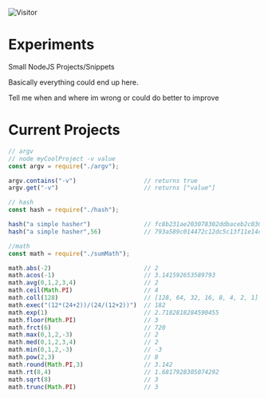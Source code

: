 ![Visitor](https://visitor-badge.laobi.icu/badge?page_id=g6dd.experiments)
# Experiments
Small NodeJS Projects/Snippets

Basically everything could end up here.

Tell me when and where im wrong or could do better to improve

# Current Projects
```javascript
// argv
// node myCoolProject -v value
const argv = require("./argv");

argv.contains("-v")                   // returns true
argv.get("-v")                        // returns ["value"]

// hash
const hash = require("./hash");

hash("a simple hasher")               // fc8b231ae203078302ddbaceb2c03052
hash("a simple hasher",56)            // 793a589c014472c12dc5c13f11e14dde0147cc013813064a4014cdf0

//math
const math = require("./sumMath");

math.abs(-2)                          // 2
math.acos(-1)                         // 3.141592653589793
math.avg(0,1,2,3,4)                   // 2
math.ceil(Math.PI)                    // 4
math.coll(128)                        // [128, 64, 32, 16, 8, 4, 2, 1]
math.exec("(12*(24+2))/(24/(12+2))")  // 182
math.exp(1)                           // 2.7182818284590455
math.floor(Math.PI)                   // 3
math.frct(6)                          // 720
math.max(0,1,2,-3)                    // 2
math.med(0,1,2,3,4)                   // 2
math.min(0,1,2,-3)                    // -3
math.pow(2,3)                         // 8
math.round(Math.PI,3)                 // 3.142
math.rt(8,4)                          // 1.6817928305074292
math.sqrt(8)                          // 3
math.trunc(Math.PI)                   // 3
```
